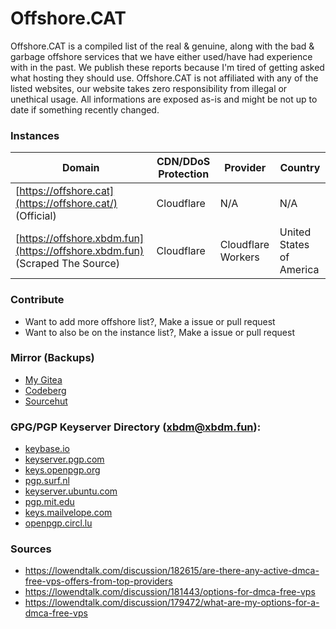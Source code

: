 # Offshore.CAT
Offshore.CAT is a compiled list of the real &amp; genuine, along with the bad &amp; garbage offshore services that we have either used/have had experience with in the past. We publish these reports because I'm tired of getting asked what hosting they should use. Offshore.CAT is not affiliated with any of the listed websites, our website takes zero responsibility from illegal or unethical usage. All informations are exposed as-is and might be not up to date if something recently changed.

### Instances

| Domain | CDN/DDoS Protection | Provider | Country |
| -- | -- | -- | -- 
| [https://offshore.cat](https://offshore.cat/) (Official) | Cloudflare | N/A | N/A
| [https://offshore.xbdm.fun](https://offshore.xbdm.fun) (Scraped The Source) | Cloudflare | Cloudflare Workers | United States of America 

### Contribute
- Want to add more offshore list?, Make a issue or pull request
- Want to also be on the instance list?, Make a issue or pull request

### Mirror (Backups)

- [My Gitea](https://git.whateveritworks.org/xbdm)
- [Codeberg](https://codeberg.org/xbdm)
- [Sourcehut](https://sr.ht/~xbdm/)

### GPG/PGP Keyserver Directory (xbdm@xbdm.fun):

- [keybase.io](https://https://keybase.io/xbdm)
- [keyserver.pgp.com](https://keyserver1.pgp.com/vkd/SubmitSearch.event?SearchCriteria=xbdm%40xbdm.fun)
- [keys.openpgp.org](https://keys.openpgp.org/search?q=xbdm%40xbdm.fun)
- [pgp.surf.nl](https://pgp.surf.nl/pks/lookup?search=xbdm%40xbdm.fun&fingerprint=on&op=index)
- [keyserver.ubuntu.com](https://keyserver.ubuntu.com/pks/lookup?search=xbdm%40xbdm.fun&fingerprint=on&op=index)
- [pgp.mit.edu](https://pgp.mit.edu/pks/lookup?search=xbdm&op=index&fingerprint=on)
- [keys.mailvelope.com](https://keys.mailvelope.com/pks/lookup?op=get&search=xbdm@xbdm.fun)
- [openpgp.circl.lu](https://openpgp.circl.lu/pks/lookup?search=xbdm%40xbdm.fun&fingerprint=on&op=index)

### Sources

- https://lowendtalk.com/discussion/182615/are-there-any-active-dmca-free-vps-offers-from-top-providers
- https://lowendtalk.com/discussion/181443/options-for-dmca-free-vps
- https://lowendtalk.com/discussion/179472/what-are-my-options-for-a-dmca-free-vps
